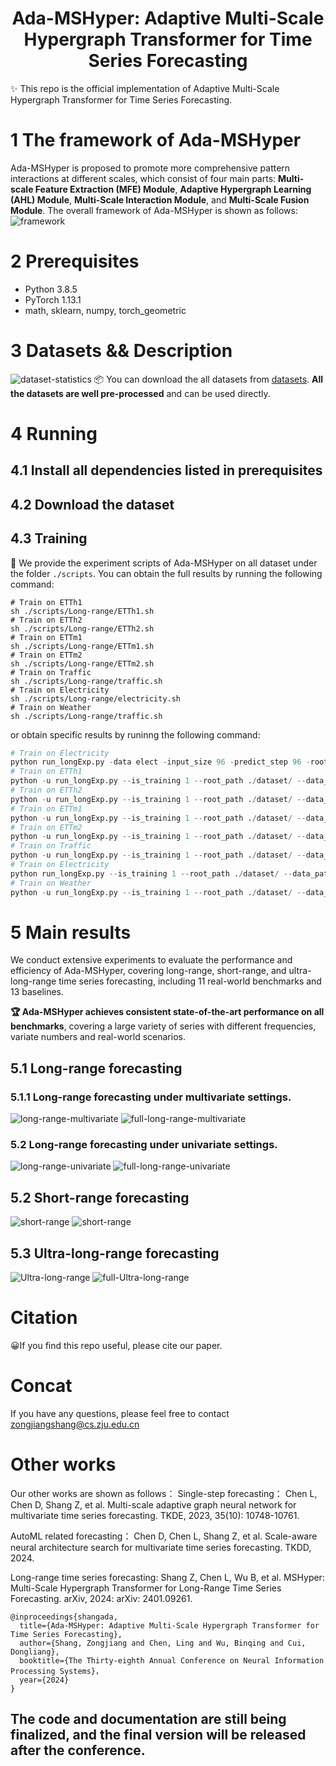 # <div align="center"> Ada-MSHyper: Adaptive Multi-Scale Hypergraph Transformer for Time Series Forecasting
✨ This repo is the official implementation of Adaptive Multi-Scale Hypergraph Transformer for Time Series Forecasting.
# 1 The framework of Ada-MSHyper
Ada-MSHyper is proposed to promote more comprehensive pattern interactions at different scales, which consist of four main parts: **Multi-scale Feature Extraction (MFE) Module**, **Adaptive Hypergraph Learning (AHL) Module**, **Multi-Scale Interaction Module**, and **Multi-Scale Fusion Module**. The overall framework of Ada-MSHyper is shown as follows:
![framework](https://github.com/shangzongjiang/Ada-MSHyper/blob/main/figures/framework.png)
# 2 Prerequisites

* Python 3.8.5
* PyTorch 1.13.1
* math, sklearn, numpy, torch_geometric
# 3 Datasets && Description
![dataset-statistics](https://github.com/shangzongjiang/Ada-MSHyper/blob/main/figures/dataset%20statistics.png)
📦 You can download the all datasets from [datasets](https://drive.google.com/u/0/uc?id=1NF7VEefXCmXuWNbnNe858WvQAkJ_7wuP&export=download). **All the datasets are well pre-processed** and can be used directly.
# 4 Running
## 4.1 Install all dependencies listed in prerequisites

## 4.2 Download the dataset

## 4.3 Training
🚀 We provide the experiment scripts of Ada-MSHyper on all dataset under the folder `./scripts`. You can obtain the full results by running the following command:
```
# Train on ETTh1
sh ./scripts/Long-range/ETTh1.sh
# Train on ETTh2
sh ./scripts/Long-range/ETTh2.sh
# Train on ETTm1
sh ./scripts/Long-range/ETTm1.sh
# Train on ETTm2
sh ./scripts/Long-range/ETTm2.sh
# Train on Traffic
sh ./scripts/Long-range/traffic.sh
# Train on Electricity
sh ./scripts/Long-range/electricity.sh
# Train on Weather
sh ./scripts/Long-range/traffic.sh

```
or obtain specific results by runinng the following command:
```python
# Train on Electricity
python run_longExp.py -data elect -input_size 96 -predict_step 96 -root_path ./data/Electricity/ -data_path electricity.csv -CSCM Conv_Construct
# Train on ETTh1
python -u run_longExp.py --is_training 1 --root_path ./dataset/ --data_path ETTh1.csv --model_id ETTh1_96_192 --model ASHyper --CSCM Bottleneck_Construct --data ETTh1 --features M --seq_len 96 --pred_len 192 --enc_in 7 --des 'Exp' --itr 1 --batch_size 16 --learning_rate 0.0001
# Train on ETTh2
python -u run_longExp.py --is_training 1 --root_path ./dataset/ --data_path ETTh2.csv --model_id ETTh2_96_96 --model ASHyper --CSCM Bottleneck_Construct --data ETTh2 --features M --seq_len 96 --pred_len 96 --enc_in 7 --des 'Exp' --itr 1 --batch_size 32 --learning_rate 0.0001
# Train on ETTm1
python -u run_longExp.py --is_training 1 --root_path ./dataset/ --data_path ETTm1.csv --model_id ETTm1_96_96 --model ASHyper --CSCM Bottleneck_Construct --data ETTm1 --features M --seq_len 96 --pred_len 96 --enc_in 7 --des 'Exp' --itr 1 --batch_size 8 --learning_rate 0.0001
# Train on ETTm2
python -u run_longExp.py --is_training 1 --root_path ./dataset/ --data_path ETTm2.csv --model_id ETTm2_96_96 --model ASHyper --CSCM Bottleneck_Construct --data ETTm2 --features M --seq_len 96 --pred_len 96 --enc_in 7 --des 'Exp' --itr 1 --batch_size 32 --learning_rate 0.001
# Train on Traffic
python -u run_longExp.py --is_training 1 --root_path ./dataset/ --data_path traffic.csv --model_id traffic_96_96 --model ASHyper --CSCM Bottleneck_Construct --data custom --features M --seq_len 96 --pred_len 96 --enc_in 862 --des 'Exp' --itr 1 --batch_size 16 --learning_rate 0.0001
# Train on Electricity
python run_longExp.py --is_training 1 --root_path ./dataset/ --data_path electricity.csv --model_id elect_96_96 --model ASHyper --CSCM Bottleneck_Construct  --data custom --features M --seq_len 96 --pred_len 96 --enc_in 321 --des 'Exp' --itr 1 --batch_size 16 --learning_rate 0.0001
# Train on Weather
python -u run_longExp.py --is_training 1 --root_path ./dataset/ --data_path weather.csv --model_id weather_96_96 --model ASHyper --CSCM Bottleneck_Construct --data custom --features M --seq_len 96 --pred_len 96 --enc_in 21 --des 'Exp' --itr 1 --batch_size 16 --learning_rate 0.0001
```
# 5 Main results
We conduct extensive experiments to evaluate the performance and efficiency of Ada-MSHyper, covering long-range, short-range, and ultra-long-range time series forecasting, including 11 real-world benchmarks and 13 baselines.

**🏆 Ada-MSHyper achieves consistent state-of-the-art performance on all benchmarks**, covering a large variety of series with different frequencies, variate numbers and real-world scenarios.
## 5.1 Long-range forecasting
### 5.1.1 Long-range forecasting under multivariate settings.
![long-range-multivariate](https://github.com/shangzongjiang/Ada-MSHyper/blob/main/figures/long-range.png)
![full-long-range-multivariate](https://github.com/shangzongjiang/Ada-MSHyper/blob/main/figures/full-long-multivariate.png)
### 5.2 Long-range forecasting under univariate settings.
![long-range-univariate](https://github.com/shangzongjiang/Ada-MSHyper/blob/main/figures/longe-range-univariate.png)
![full-long-range-univariate](https://github.com/shangzongjiang/Ada-MSHyper/blob/main/figures/full-long-univariate.png)
## 5.2 Short-range forecasting
![short-range](https://github.com/shangzongjiang/Ada-MSHyper/blob/main/figures/short-range.png)
![short-range](https://github.com/shangzongjiang/Ada-MSHyper/blob/main/figures/full-short.png)
## 5.3 Ultra-long-range forecasting
![Ultra-long-range](https://github.com/shangzongjiang/Ada-MSHyper/blob/main/figures/Ultra-long-range.png)
![full-Ultra-long-range](https://github.com/shangzongjiang/Ada-MSHyper/blob/main/figures/full-Ultra.png)
# Citation 
😀If you find this repo useful, please cite our paper.

# Concat
If you have any questions, please feel free to contact zongjiangshang@cs.zju.edu.cn
# Other works
Our other works are shown as follows：
Single-step forecasting：
Chen L, Chen D, Shang Z, et al. Multi-scale adaptive graph neural network for multivariate time series forecasting. TKDE, 2023, 35(10): 10748-10761.

AutoML related forecasting：
Chen D, Chen L, Shang Z, et al. Scale-aware neural architecture search for multivariate time series forecasting. TKDD, 2024.

Long-range time series forecasting:
Shang Z, Chen L, Wu B, et al. MSHyper: Multi-Scale Hypergraph Transformer for Long-Range Time Series Forecasting. arXiv, 2024: arXiv: 2401.09261.


```
@inproceedings{shangada,
  title={Ada-MSHyper: Adaptive Multi-Scale Hypergraph Transformer for Time Series Forecasting},
  author={Shang, Zongjiang and Chen, Ling and Wu, Binqing and Cui, Dongliang},
  booktitle={The Thirty-eighth Annual Conference on Neural Information Processing Systems}，
  year={2024}
}
```

## The code and documentation are still being finalized, and the final version will be released after the conference.
